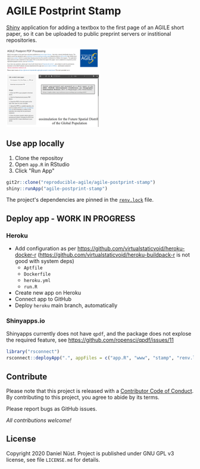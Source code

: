 # AGILE Postprint Stamp

[Shiny](https://shiny.rstudio.com/) application for adding a textbox to the first page of an AGILE short paper, so it can be uploaded to public preprint servers or institional repositories.

<!--
## Use app online

👉👉 **https://dnlnst.shinyapps.io/agile-postprint-stamp/** 👈👈
-->

<img src="agile-postprint-stamp.png" title="Application screenshot" width="50%" />

## Use app locally

1. Clone the repositoy
2. Open `app.R` in RStudio
3. Click "Run App"

```r
git2r::clone("reproducible-agile/agile-postprint-stamp")
shiny::runApp("agile-postprint-stamp")
```

The project's dependencies are pinned in the [`renv.lock`](https://rstudio.github.io/renv/articles/lockfile.html) file.

## Deploy app - WORK IN PROGRESS

### Heroku

- Add configuration as per https://github.com/virtualstaticvoid/heroku-docker-r (https://github.com/virtualstaticvoid/heroku-buildpack-r is not good with system deps)
  - `Aptfile`
  - `Dockerfile`
  - `heroku.yml`
  - `run.R`
- Create new app on Heroku
- Connect app to GitHub
- Deploy `heroku` main branch, automatically

### Shinyapps.io

Shinyapps currently does not have `qpdf`, and the package does not explose the required feature, see https://github.com/ropensci/qpdf/issues/11

```r
library("rsconnect")
rsconnect::deployApp(".", appFiles = c("app.R", "www", "stamp", "renv.lock"))
```

## Contribute

Please note that this project is released with a [Contributor Code of Conduct](https://contributor-covenant.org/version/2/0/CODE_OF_CONDUCT.html).
By contributing to this project, you agree to abide by its terms.

Please report bugs as GitHub issues.

_All contributions welcome!_

## License

Copyright 2020 Daniel Nüst. Project is published under GNU GPL v3 license, see file `LICENSE.md` for details.
